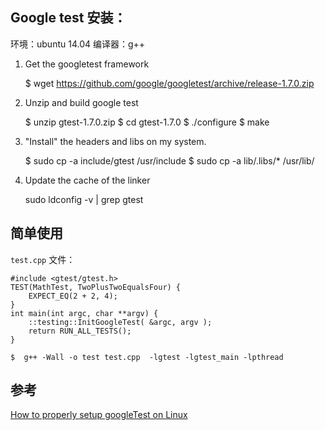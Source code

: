 ## Google test 安装：

环境：ubuntu 14.04
编译器：g++

1. Get the googletest framework

    $ wget https://github.com/google/googletest/archive/release-1.7.0.zip

2. Unzip and build google test

    $ unzip gtest-1.7.0.zip
    $ cd gtest-1.7.0
    $ ./configure
    $ make

3. "Install" the headers and libs on my system.

    $ sudo cp -a include/gtest /usr/include
    $ sudo cp -a lib/.libs/* /usr/lib/

4. Update the cache of the linker

    sudo ldconfig -v | grep gtest

## 简单使用
 
`test.cpp` 文件：

    #include <gtest/gtest.h>
    TEST(MathTest, TwoPlusTwoEqualsFour) {
        EXPECT_EQ(2 + 2, 4);
    }
    int main(int argc, char **argv) {
        ::testing::InitGoogleTest( &argc, argv );
        return RUN_ALL_TESTS();
    }

    $  g++ -Wall -o test test.cpp  -lgtest -lgtest_main -lpthread


## 参考


[How to properly setup googleTest on Linux](http://stackoverflow.com/questions/13513905/how-to-properly-setup-googletest-on-linux#comment49621755_21314020)
